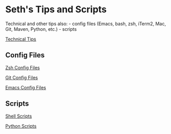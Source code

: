 # Seth's Tips and Scripts
  Technical and other tips also:
    - config files (Emacs, bash, zsh, iTerm2, Mac, Git, Maven, Python, etc.)
    - scripts

[Technical Tips](https://github.com/sethfuller/tips/blob/main/tech_tips/)

## Config Files

[Zsh Config Files](https://github.com/sethfuller/tips/tree/main/config/Zsh)

[Git Config Files](https://github.com/sethfuller/tips/tree/main/config/Git)

[Emacs Config Files](https://github.com/sethfuller/tips/tree/main/config/Emacs)

## Scripts

[Shell Scripts](https://github.com/sethfuller/tips/tree/main/scripts/shell)

[Python Scripts](https://github.com/sethfuller/tips/tree/main/scripts/python)

    
